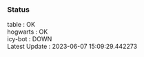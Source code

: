 ### Status


table : OK  
hogwarts : OK  
icy-bot : DOWN  
Latest Update : 2023-06-07 15:09:29.442273

